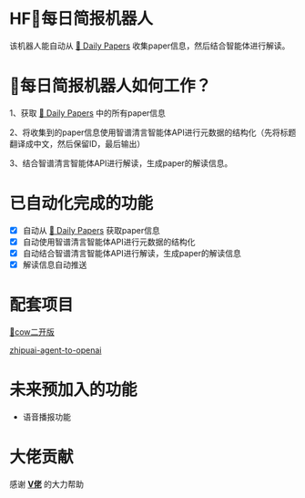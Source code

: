 # HF🤗每日简报机器人

该机器人能自动从 [🤗 Daily Papers](https://huggingface.co/papers) 收集paper信息，然后结合智能体进行解读。

# 🤗每日简报机器人如何工作？

1、获取 [🤗 Daily Papers](https://huggingface.co/papers) 中的所有paper信息

2、将收集到的paper信息使用智谱清言智能体API进行元数据的结构化（先将标题翻译成中文，然后保留ID，最后输出）

3、结合智谱清言智能体API进行解读，生成paper的解读信息。

# 已自动化完成的功能

- [X] 自动从 [🤗 Daily Papers](https://huggingface.co/papers) 获取paper信息
- [X] 自动使用智谱清言智能体API进行元数据的结构化
- [X] 自动结合智谱清言智能体API进行解读，生成paper的解读信息
- [X] 解读信息自动推送

# 配套项目

[🐍cow二开版](https://github.com/chatgpt-on-wechat-change/chatgpt-on-wechat-two)

[zhipuai-agent-to-openai](https://github.com/LLM-Red-Team/zhipuai-agent-to-openai)

# 未来预加入的功能

- 语音播报功能

# 大佬贡献

感谢  [**V佬**](https://github.com/Vinlic) 的大力帮助
